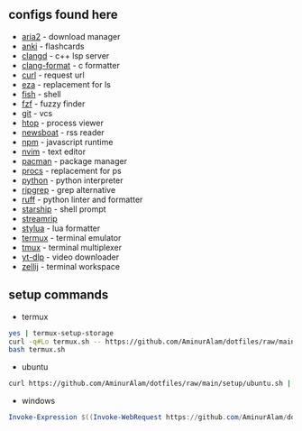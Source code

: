 ## configs found here

- [aria2](https://aria2.github.io/) - download manager
- [anki](https://apps.ankiweb.net/) - flashcards
- [clangd](https://clang.llvm.org/) - c++ lsp server
- [clang-format](https://clang.llvm.org/docs/ClangFormat.html) - c formatter
- [curl](https://curl.se/) - request url
- [eza](https://github.com/eza-community/eza) - replacement for ls
- [fish](https://fishshell.com/) - shell
- [fzf](https://junegunn.github.io/fzf/) - fuzzy finder
- [git](https://git-scm.com/) - vcs
- [htop](https://htop.dev/) - process viewer
- [newsboat](https://newsboat.org/) - rss reader
- [npm](https://npmjs.com/) - javascript runtime
- [nvim](https://neovim.io/) - text editor
- [pacman](https://archlinux.org/pacman/) - package manager
- [procs](https://github.com/dalance/procs) - replacement for ps
- [python](https://python.org/) - python interpreter
- [ripgrep](https://github.com/BurntSushi/ripgrep) - grep alternative
- [ruff](https://docs.astral.sh/ruff/) - python linter and formatter
- [starship](https://starship.rs/) - shell prompt
- [streamrip](https://github.com/nathom/streamrip)
- [stylua](https://github.com/JohnnyMorganz/StyLua) - lua formatter
- [termux](https://termux.dev/) - terminal emulator
- [tmux](https://tmux.github.io/) - terminal multiplexer
- [yt-dlp](https://github.com/yt-dlp/yt-dlp) - video downloader
- [zellij](https://zellij.dev/) - terminal workspace

## setup commands

- termux

```sh
yes | termux-setup-storage
curl -q#Lo termux.sh -- https://github.com/AminurAlam/dotfiles/raw/main/setup/termux.sh
bash termux.sh
```

- ubuntu

```sh
curl https://github.com/AminurAlam/dotfiles/raw/main/setup/ubuntu.sh | bash
```

- windows

```powershell
Invoke-Expression $((Invoke-WebRequest https://github.com/AminurAlam/dotfiles/raw/main/setup/windows.ps1).Content)
```
